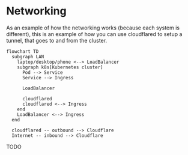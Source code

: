 # Networking

As an example of how the networking works (because each system is different), this is an example of how you can
use cloudflared to setup a tunnel, that goes to and from the cluster.
```mermaid
flowchart TD
  subgraph LAN
    laptop/desktop/phone <--> LoadBalancer
    subgraph k8s[Kubernetes cluster]
      Pod --> Service
      Service --> Ingress

      LoadBalancer

      cloudflared
      cloudflared <--> Ingress
    end
    LoadBalancer <--> Ingress
  end

  cloudflared -- outbound --> Cloudflare
  Internet -- inbound --> Cloudflare
```

TODO

